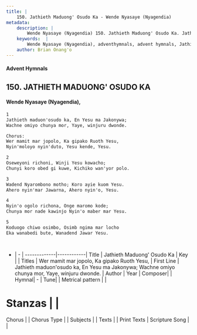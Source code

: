 ```yaml
---
title: |
    150. Jathieth Maduong' Osudo Ka - Wende Nyasaye (Nyagendia)
metadata:
    description: |
        Wende Nyasaye (Nyagendia) 150. Jathieth Maduong' Osudo Ka. Jathieth maduon'osudo ka, En Yesu ma Jakonywa;   Wachne omiyo chunya mor, Yaye, winjuru dwonde.  Chorus: Wer mamit mar jopolo, Ka gipako Ruoth Yesu,  Nyin'moloyo nyin'duto, Yesu kende, Yesu.  
    keywords:  |
        Wende Nyasaye (Nyagendia), adventhymnals, advent hymnals, Jathieth Maduong' Osudo Ka, Jathieth maduon'osudo ka, En Yesu ma Jakonywa;   Wachne omiyo chunya mor, Yaye, winjuru dwonde.. Wer mamit mar jopolo, Ka gipako Ruoth Yesu, 
    author: Brian Onang'o
---
```


#### Advent Hymnals
## 150. JATHIETH MADUONG' OSUDO KA
####  Wende Nyasaye (Nyagendia),

```txt
1
Jathieth maduon'osudo ka, En Yesu ma Jakonywa;  
Wachne omiyo chunya mor, Yaye, winjuru dwonde.

Chorus:
Wer mamit mar jopolo, Ka gipako Ruoth Yesu, 
Nyin'moloyo nyin'duto, Yesu kende, Yesu.

2
Oseweyoni richoni, Winji Yesu kowacho; 
Chunyi koro obed gi kuwe, Kichiko wan'yor polo.

3
Wadend Nyarombono motho; Koro ayie kuom Yesu. 
Ahero nyin'mar Jawarna, Ahero nyin'o, Yesu.

4
Nyin'o ogolo richona, Onge maromo kode;
Chunya mor nade kawinjo Nyin'o maber mar Yesu.

5
Koduogo chiwo osimbo, Osimb ngima mar locho
Eka wanabedi bute, Wanadend Jawar Yesu.




```

- |   -  |
-------------|------------|
Title | Jathieth Maduong' Osudo Ka |
Key |  |
Titles | Wer mamit mar jopolo, Ka gipako Ruoth Yesu,  |
First Line | Jathieth maduon'osudo ka, En Yesu ma Jakonywa;   Wachne omiyo chunya mor, Yaye, winjuru dwonde. |
Author | 
Year | 
Composer| |
Hymnal|  - |
Tune|  |
Metrical pattern | |
# Stanzas |  |
Chorus |  |
Chorus Type |  |
Subjects | |
Texts |  |
Print Texts | 
Scripture Song |  |
    
